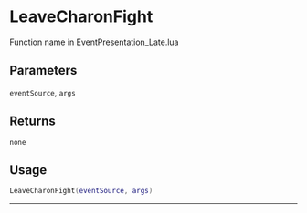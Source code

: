 # LeaveCharonFight
Function name in EventPresentation_Late.lua
## Parameters
`eventSource`, `args`
## Returns
`none`
## Usage
```lua
LeaveCharonFight(eventSource, args)
```
---
